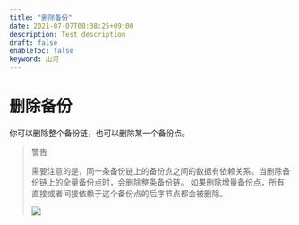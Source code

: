 ```yaml
---
title: "删除备份"
date: 2021-07-07T00:38:25+09:00
description: Test description
draft: false
enableToc: false
keyword: 山河
---
```



# 删除备份

你可以删除整个备份链，也可以删除某一个备份点。

> 
> 
> 
> 
> 警告
> 
> 需要注意的是，同一条备份链上的备份点之间的数据有依赖关系。当删除备份链上的全量备份点时，会删除整条备份链。 如果删除增量备份点，所有直接或者间接依赖于这个备份点的后序节点都会被删除。
> 
> 
> 
> ![](/storage/backup/manual/_images/delete_snapshots.png)
